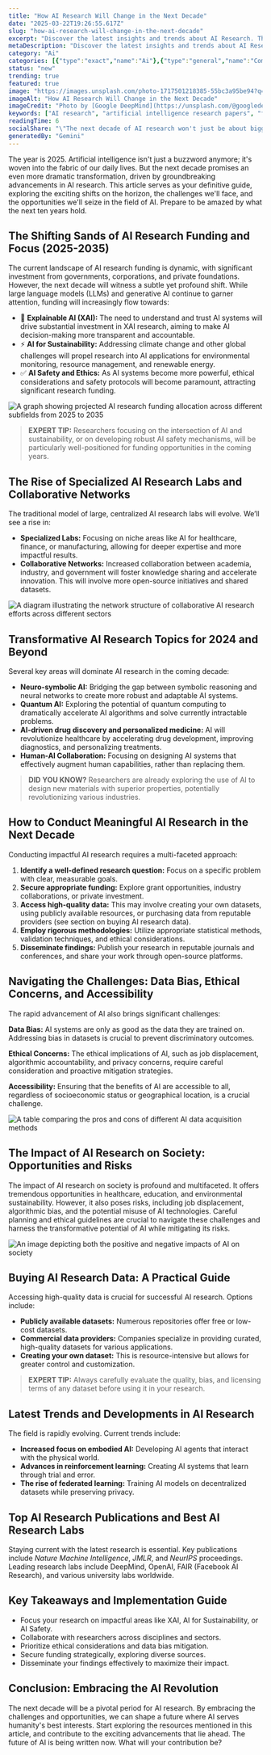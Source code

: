 ```yaml
---
title: "How AI Research Will Change in the Next Decade"
date: "2025-03-22T19:26:55.617Z"
slug: "how-ai-research-will-change-in-the-next-decade"
excerpt: "Discover the latest insights and trends about AI Research. This comprehensive guide covers everything you need to know about AI Research in 2025."
metaDescription: "Discover the latest insights and trends about AI Research. This comprehensive guide covers everything you need to know about AI Research in 2025."
category: "Ai"
categories: [{"type":"exact","name":"Ai"},{"type":"general","name":"Computer Science"},{"type":"medium","name":"Machine Learning"},{"type":"specific","name":"Deep Learning"},{"type":"niche","name":"Transformer Networks"}]
status: "new"
trending: true
featured: true
image: "https://images.unsplash.com/photo-1717501218385-55bc3a95be94?q=85&w=1200&fit=max&fm=webp&auto=compress"
imageAlt: "How AI Research Will Change in the Next Decade"
imageCredit: "Photo by [Google DeepMind](https://unsplash.com/@googledeepmind) on Unsplash"
keywords: ["AI research", "artificial intelligence research papers", "future of AI research", "AI research funding", "best AI research labs", "AI research topics 2024", "how to conduct AI research", "buy AI research data", "impact of AI research on society", "top AI research publications"]
readingTime: 6
socialShare: "\"The next decade of AI research won't just be about bigger models; it's about building more responsible and explainable AI systems that truly benefit humanity.  Prepare for a paradigm shift.\""
generatedBy: "Gemini"
---
```




The year is 2025. Artificial intelligence isn't just a buzzword anymore; it's woven into the fabric of our daily lives.  But the next decade promises an even more dramatic transformation, driven by groundbreaking advancements in AI research. This article serves as your definitive guide, exploring the exciting shifts on the horizon, the challenges we'll face, and the opportunities we'll seize in the field of AI.  Prepare to be amazed by what the next ten years hold.

## The Shifting Sands of AI Research Funding and Focus (2025-2035)

The current landscape of AI research funding is dynamic, with significant investment from governments, corporations, and private foundations.  However, the next decade will witness a subtle yet profound shift. While large language models (LLMs) and generative AI continue to garner attention, funding will increasingly flow towards:

* 🔑 **Explainable AI (XAI):** The need to understand and trust AI systems will drive substantial investment in XAI research, aiming to make AI decision-making more transparent and accountable.
* ⚡ **AI for Sustainability:**  Addressing climate change and other global challenges will propel research into AI applications for environmental monitoring, resource management, and renewable energy.
* ✅ **AI Safety and Ethics:**  As AI systems become more powerful, ethical considerations and safety protocols will become paramount, attracting significant research funding.

![A graph showing projected AI research funding allocation across different subfields from 2025 to 2035](https://images.unsplash.com/photo-1738003946582-aabeabf5e009?q=85&w=1200&fit=max&fm=webp&auto=compress)

> **EXPERT TIP:**  Researchers focusing on the intersection of AI and sustainability, or on developing robust AI safety mechanisms, will be particularly well-positioned for funding opportunities in the coming years.

##  The Rise of Specialized AI Research Labs and Collaborative Networks

The traditional model of large, centralized AI research labs will evolve. We’ll see a rise in:

* **Specialized Labs:**  Focusing on niche areas like AI for healthcare, finance, or manufacturing, allowing for deeper expertise and more impactful results.
* **Collaborative Networks:**  Increased collaboration between academia, industry, and government will foster knowledge sharing and accelerate innovation.  This will involve more open-source initiatives and shared datasets.

![A diagram illustrating the network structure of collaborative AI research efforts across different sectors](https://images.unsplash.com/photo-1738003667850-a2fb736e31b3?q=85&w=1200&fit=max&fm=webp&auto=compress)

##  Transformative AI Research Topics for 2024 and Beyond

Several key areas will dominate AI research in the coming decade:

* **Neuro-symbolic AI:**  Bridging the gap between symbolic reasoning and neural networks to create more robust and adaptable AI systems.
* **Quantum AI:**  Exploring the potential of quantum computing to dramatically accelerate AI algorithms and solve currently intractable problems.
* **AI-driven drug discovery and personalized medicine:**  AI will revolutionize healthcare by accelerating drug development, improving diagnostics, and personalizing treatments.
* **Human-AI Collaboration:**  Focusing on designing AI systems that effectively augment human capabilities, rather than replacing them.

> **DID YOU KNOW?**  Researchers are already exploring the use of AI to design new materials with superior properties, potentially revolutionizing various industries.

## How to Conduct Meaningful AI Research in the Next Decade

Conducting impactful AI research requires a multi-faceted approach:

1. **Identify a well-defined research question:** Focus on a specific problem with clear, measurable goals.
2. **Secure appropriate funding:** Explore grant opportunities, industry collaborations, or private investment.
3. **Access high-quality data:** This may involve creating your own datasets, using publicly available resources, or purchasing data from reputable providers (see section on buying AI research data).
4. **Employ rigorous methodologies:**  Utilize appropriate statistical methods, validation techniques, and ethical considerations.
5. **Disseminate findings:** Publish your research in reputable journals and conferences, and share your work through open-source platforms.

## Navigating the Challenges: Data Bias, Ethical Concerns, and Accessibility

The rapid advancement of AI also brings significant challenges:

**Data Bias:**  AI systems are only as good as the data they are trained on. Addressing bias in datasets is crucial to prevent discriminatory outcomes.

**Ethical Concerns:**  The ethical implications of AI, such as job displacement, algorithmic accountability, and privacy concerns, require careful consideration and proactive mitigation strategies.

**Accessibility:** Ensuring that the benefits of AI are accessible to all, regardless of socioeconomic status or geographical location, is a crucial challenge.

![A table comparing the pros and cons of different AI data acquisition methods](https://images.unsplash.com/photo-1717501218636-a390f9ac5957?q=85&w=1200&fit=max&fm=webp&auto=compress)

## The Impact of AI Research on Society: Opportunities and Risks

The impact of AI research on society is profound and multifaceted. It offers tremendous opportunities in healthcare, education, and environmental sustainability. However, it also poses risks, including job displacement, algorithmic bias, and the potential misuse of AI technologies.  Careful planning and ethical guidelines are crucial to navigate these challenges and harness the transformative potential of AI while mitigating its risks.

![An image depicting both the positive and negative impacts of AI on society](https://images.unsplash.com/photo-1717501218385-55bc3a95be94?q=85&w=1200&fit=max&fm=webp&auto=compress)

## Buying AI Research Data: A Practical Guide

Accessing high-quality data is crucial for successful AI research. Options include:

* **Publicly available datasets:**  Numerous repositories offer free or low-cost datasets.
* **Commercial data providers:**  Companies specialize in providing curated, high-quality datasets for various applications.
* **Creating your own dataset:** This is resource-intensive but allows for greater control and customization.

> **EXPERT TIP:** Always carefully evaluate the quality, bias, and licensing terms of any dataset before using it in your research.

## Latest Trends and Developments in AI Research

The field is rapidly evolving.  Current trends include:

* **Increased focus on embodied AI:**  Developing AI agents that interact with the physical world.
* **Advances in reinforcement learning:**  Creating AI systems that learn through trial and error.
* **The rise of federated learning:**  Training AI models on decentralized datasets while preserving privacy.

## Top AI Research Publications and Best AI Research Labs

Staying current with the latest research is essential.  Key publications include *Nature Machine Intelligence*, *JMLR*, and *NeurIPS* proceedings. Leading research labs include DeepMind, OpenAI, FAIR (Facebook AI Research), and various university labs worldwide.

## Key Takeaways and Implementation Guide

* Focus your research on impactful areas like XAI, AI for Sustainability, or AI Safety.
* Collaborate with researchers across disciplines and sectors.
* Prioritize ethical considerations and data bias mitigation.
* Secure funding strategically, exploring diverse sources.
* Disseminate your findings effectively to maximize their impact.

## Conclusion: Embracing the AI Revolution

The next decade will be a pivotal period for AI research.  By embracing the challenges and opportunities, we can shape a future where AI serves humanity's best interests.  Start exploring the resources mentioned in this article, and contribute to the exciting advancements that lie ahead.  The future of AI is being written now.  What will your contribution be?

